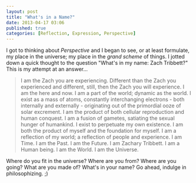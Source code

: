 ```yaml
---
layout: post
title: "What's in a Name?"
date: 2013-04-17 03:06
published: true
categories: [Reflection, Expression, Perspective]
---
```


I got to thinking about _Perspective_ and I began to see, or at least formulate, my place in the universe; my place in the _grand scheme_ of things. I jotted down a quick thought to the question "What's in my name: Zach Tribbett?" This is my attempt at an answer...

>I am the Zach you are experiencing. Different than the Zach you experienced and different, still, then the Zach you will experience. I am the here and now. I am a part of the world; dynamic as the world. I exist as a mass of atoms, constantly interchanging electrons - both internally and externally - originating out of the primordial ooze of solar excrement. I am the product of both cellular reproduction and human conquest. I am a fusion of gametes, satiating the sexual hunger of humankind. I exist to perpetuate my own existence. I am both the product of myself and the foundation for myself. I am a reflection of my world; a reflection of people and experience. I am Time. I am the Past. I am the Future. I am Zachary Tribbett. I am a Human being. I am the World. I am the Universe.

Where do you fit in the universe? Where are you from? Where are you going? What are you made of? What's in your name? Go ahead, indulge in philosophizing. ;)
